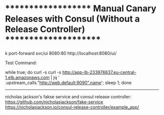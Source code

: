 # ****************** Manual Canary Releases with Consul (Without a Release Controller) ********************

k port-forward svc/ui 8080:80
    http://localhost:8080/ui/

Test Command:

while true; do curl -s curl -s http://app-lb-233976837.eu-central-1.elb.amazonaws.com | jq ' .upstream_calls."http://web.default:9090".name'; sleep 1; done


-------------------------------------------------------------

nicholas jackson's fakse service and consul release controller:
    https://github.com/nicholasjackson/fake-service
    https://nicholasjackson.io/consul-release-controller/example_app/